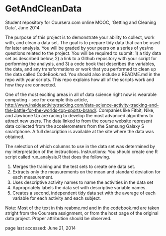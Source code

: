 GetAndCleanData
===============

Student repository for Coursera.com online MOOC, 'Getting and Cleaning Data', June 2014



The purpose of this project is to demonstrate your ability to collect, work with, and clean a data set. The goal is to prepare tidy data that can be used for later analysis. You will be graded by your peers on a series of yes/no questions related to the project. You will be required to submit: 1) a tidy data set as described below, 2) a link to a Github repository with your script for performing the analysis, and 3) a code book that describes the variables, the data, and any transformations or work that you performed to clean up the data called CodeBook.md. You should also include a README.md in the repo with your scripts. This repo explains how all of the scripts work and how they are connected. 

One of the most exciting areas in all of data science right now is wearable computing - see for example this article,
http://www.insideactivitytracking.com/data-science-activity-tracking-and-the-battle-for-the-worlds-top-sports-brand/. Companies like Fitbit, Nike, and Jawbone Up are racing to develop the most advanced algorithms to attract new users. The data linked to from the course website represent data collected from the accelerometers from the Samsung Galaxy S smartphone. A full description is available at the site where the data was obtained.



The selection of which columns to use in the data set was determined by my interpretation of the instructions.
Instructions:
You should create one R script called run_analysis.R that does the following. 
<ol>
<li>Merges the training and the test sets to create one data set.</li>
<li>Extracts only the measurements on the mean and standard deviation for each measurement.</li>
<li>Uses descriptive activity names to name the activities in the data set</li>
<li>Appropriately labels the data set with descriptive variable names.</li> 
<li>Creates a second, independent tidy data set with the average of each variable for each activity and each subject.</li>
</ol>    














Note:
Most of the text in this reabme.md and in the codebook.md are taken stright from the Coursera assignment, or from the host page of the original data project. Proper attribution should be observed.

page last accessed: June 21, 2014
